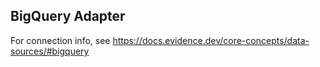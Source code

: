 ## BigQuery Adapter

For connection info, see https://docs.evidence.dev/core-concepts/data-sources/#bigquery